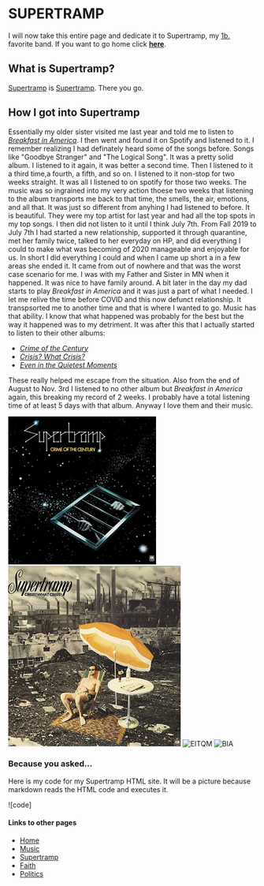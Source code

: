 # SUPERTRAMP
I will now take this entire page and dedicate it to Supertramp, my [1b.](/music.md) favorite band. If you want to go home click [**here**](README.md).
## What is Supertramp?
[Supertramp](https://open.spotify.com/artist/3JsMj0DEzyWc0VDlHuy9Bx) is [Supertramp](https://en.wikipedia.org/wiki/Supertramp). There you go. 
## How I got into Supertramp
Essentially my older sister visited me last year and told me to listen to [_Breakfast in America_](https://www.youtube.com/watch?v=82AA8OeSnxI&t=788s). I then went and found it on Spotify and listened to it. I remember realizing I had definately heard some of the songs before. Songs like "Goodbye Stranger" and "The Logical Song". It was a pretty solid album. I listened to it again, it was better a second time. Then I listened to it a third time,a fourth, a fifth, and so on. I listened to it non-stop for two weeks straight. It was all I listened to on spotify for those two weeks. The music was so ingrained into my very action thoese two weeks that listening to the album transports me back to that time, the smells, the air, emotions, and all that. It was just so different from anyhing I had listened to before. It is beautiful. They were my top artist for last year and had all the top spots in my top songs. I then did not listen to it until I think July 7th. From Fall 2019 to July 7th I had started a new relationship, supported it through quarantine, met her family twice, talked to her everyday on HP, and did everything I could to make what was becoming of 2020 manageable and enjoyable for us. In short I did everything I could and when I came up short a in a few areas she ended it. It came from out of nowhere and that was the worst case scenario for me. I was with my Father and Sister in MN when it happened. It was nice to have family around. A bit later in the day my dad starts to play _Breakfast in America_ and it was just a part of what I needed. I let me relive the time before COVID and this now defunct relationship. It transpsorted me to another time and that is where I wanted to go. Music has that ability. I know that what happened was probably for the best but the way it happened was to my detriment. It was after this that I actually started to listen to their other albums:
* [_Crime of the Century_](https://www.youtube.com/watch?v=IccIn770nJM)
* [_Crisis? What Crisis?_](https://www.youtube.com/watch?v=dS6qxgU5Xis)
* [_Even in the Quietest Moments_](https://www.youtube.com/watch?v=2EOT5nWSUSY)

These really helped me escape from the situation. Also from the end of August to Nov. 3rd I listened to no other album but _Breakfast in America_ again, this breaking my record of 2 weeks. I probably have a total listening time of at least 5 days with that album. Anyway I love them and their music.  

![COTC](/COTC.jpg) ![CWC](/CWC.jpeg) ![EITQM](https://upload.wikimedia.org/wikipedia/en/c/ca/Supertramp_-_Even_in_the_Quietest_Moments.jpg) ![BIA](https://upload.wikimedia.org/wikipedia/en/c/c4/Supertramp_-_Breakfast_in_America.jpg)



### Because you asked...
Here is my code for my Supertramp HTML site. It will be a picture because markdown reads the HTML code and executes it.

![code]






 





#### Links to other pages
* [Home](/README.md)
* [Music](/Music.md)
* [Supertramp](/Supertramp.md)
* [Faith](/Faith.md)
* [Politics](/Politics.md)
